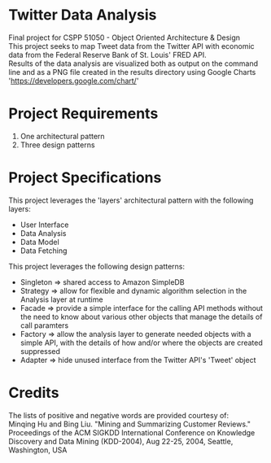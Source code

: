 Twitter Data Analysis
===========

Final project for CSPP 51050 - Object Oriented Architecture & Design  
This project seeks to map Tweet data from the Twitter API with economic data from the Federal Reserve Bank of St. Louis' FRED API.  
Results of the data analysis are visualized both as output on the command line and as a PNG file created in the results directory using Google Charts 'https://developers.google.com/chart/'


Project Requirements
===========
1. One architectural pattern
2. Three design patterns


Project Specifications
===========
This project leverages the 'layers' architectural pattern with the following layers:  
+ User Interface
+ Data Analysis
+ Data Model
+ Data Fetching


This project leverages the following design patterns:  
+ Singleton => shared access to Amazon SimpleDB
+ Strategy => allow for flexible and dynamic algorithm selection in the Analysis layer at runtime
+ Facade => provide a simple interface for the calling API methods without the need to know about various other objects that manage the details of call paramters
+ Factory => allow the analysis layer to generate needed objects with a simple API, with the details of how and/or where the objects are created suppressed
+ Adapter => hide unused interface from the Twitter API's 'Tweet' object


Credits
===========
The lists of positive and negative words are provided courtesy of:  
Minqing Hu and Bing Liu. "Mining and Summarizing Customer Reviews."  
       Proceedings of the ACM SIGKDD International Conference on Knowledge  
       Discovery and Data Mining (KDD-2004), Aug 22-25, 2004, Seattle,  
       Washington, USA